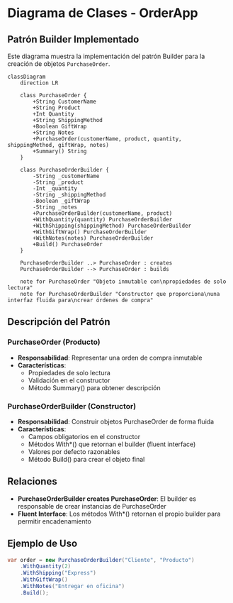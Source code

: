# Diagrama de Clases - OrderApp

## Patrón Builder Implementado

Este diagrama muestra la implementación del patrón Builder para la creación de objetos `PurchaseOrder`.

```mermaid
classDiagram
    direction LR
    
    class PurchaseOrder {
        +String CustomerName
        +String Product
        +Int Quantity
        +String ShippingMethod
        +Boolean GiftWrap
        +String Notes
        +PurchaseOrder(customerName, product, quantity, shippingMethod, giftWrap, notes)
        +Summary() String
    }
    
    class PurchaseOrderBuilder {
        -String _customerName
        -String _product
        -Int _quantity
        -String _shippingMethod
        -Boolean _giftWrap
        -String _notes
        +PurchaseOrderBuilder(customerName, product)
        +WithQuantity(quantity) PurchaseOrderBuilder
        +WithShipping(shippingMethod) PurchaseOrderBuilder
        +WithGiftWrap() PurchaseOrderBuilder
        +WithNotes(notes) PurchaseOrderBuilder
        +Build() PurchaseOrder
    }
    
    PurchaseOrderBuilder ..> PurchaseOrder : creates
    PurchaseOrderBuilder --> PurchaseOrder : builds

    note for PurchaseOrder "Objeto inmutable con\npropiedades de solo lectura"
    note for PurchaseOrderBuilder "Constructor que proporciona\nuna interfaz fluida para\ncrear órdenes de compra"
```

## Descripción del Patrón

### PurchaseOrder (Producto)
- **Responsabilidad**: Representar una orden de compra inmutable
- **Características**: 
  - Propiedades de solo lectura
  - Validación en el constructor
  - Método Summary() para obtener descripción

### PurchaseOrderBuilder (Constructor)
- **Responsabilidad**: Construir objetos PurchaseOrder de forma fluida
- **Características**:
  - Campos obligatorios en el constructor
  - Métodos With*() que retornan el builder (fluent interface)
  - Valores por defecto razonables
  - Método Build() para crear el objeto final

## Relaciones

- **PurchaseOrderBuilder creates PurchaseOrder**: El builder es responsable de crear instancias de PurchaseOrder
- **Fluent Interface**: Los métodos With*() retornan el propio builder para permitir encadenamiento

## Ejemplo de Uso

```csharp
var order = new PurchaseOrderBuilder("Cliente", "Producto")
    .WithQuantity(2)
    .WithShipping("Express")
    .WithGiftWrap()
    .WithNotes("Entregar en oficina")
    .Build();
```

